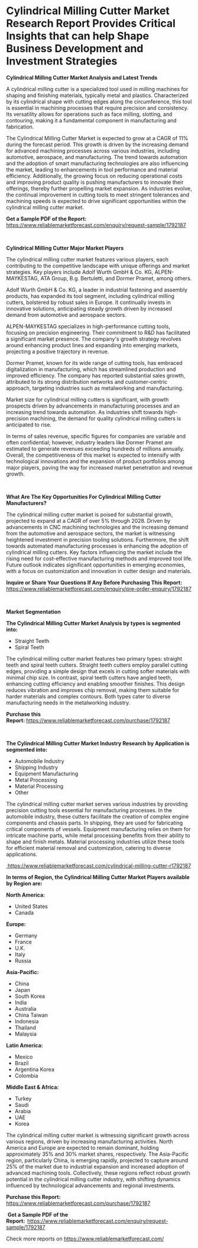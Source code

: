 <p><h1>Cylindrical Milling Cutter Market Research Report Provides Critical Insights that can help Shape Business Development and Investment Strategies</h1></p><p><strong>Cylindrical Milling Cutter Market Analysis and Latest Trends</strong></p>
<p><p>A cylindrical milling cutter is a specialized tool used in milling machines for shaping and finishing materials, typically metal and plastics. Characterized by its cylindrical shape with cutting edges along the circumference, this tool is essential in machining processes that require precision and consistency. Its versatility allows for operations such as face milling, slotting, and contouring, making it a fundamental component in manufacturing and fabrication.</p><p>The Cylindrical Milling Cutter Market is expected to grow at a CAGR of 11% during the forecast period. This growth is driven by the increasing demand for advanced machining processes across various industries, including automotive, aerospace, and manufacturing. The trend towards automation and the adoption of smart manufacturing technologies are also influencing the market, leading to enhancements in tool performance and material efficiency. Additionally, the growing focus on reducing operational costs and improving product quality is pushing manufacturers to innovate their offerings, thereby further propelling market expansion. As industries evolve, the continual improvement in cutting tools to meet stringent tolerances and machining speeds is expected to drive significant opportunities within the cylindrical milling cutter market.</p></p>
<p><strong>Get a Sample PDF of the Report:&nbsp;</strong> <a href="https://www.reliablemarketforecast.com/enquiry/request-sample/1792187?utm_campaign=2628&utm_medium=2&utm_source=Github&utm_content=ia&utm_term=20022025&utm_id=cylindrical-milling-cutter">https://www.reliablemarketforecast.com/enquiry/request-sample/1792187</a></p>
<p>&nbsp;</p>
<p><strong>Cylindrical Milling Cutter Major Market Players</strong></p>
<p><p>The cylindrical milling cutter market features various players, each contributing to the competitive landscape with unique offerings and market strategies. Key players include Adolf Wurth GmbH & Co. KG, ALPEN-MAYKESTAG, ATA Group, B.g. Bertuletti, and Dormer Pramet, among others.</p><p>Adolf Wurth GmbH & Co. KG, a leader in industrial fastening and assembly products, has expanded its tool segment, including cylindrical milling cutters, bolstered by robust sales in Europe. It continually invests in innovative solutions, anticipating steady growth driven by increased demand from automotive and aerospace sectors.</p><p>ALPEN-MAYKESTAG specializes in high-performance cutting tools, focusing on precision engineering. Their commitment to R&D has facilitated a significant market presence. The company's growth strategy revolves around enhancing product lines and expanding into emerging markets, projecting a positive trajectory in revenue.</p><p>Dormer Pramet, known for its wide range of cutting tools, has embraced digitalization in manufacturing, which has streamlined production and improved efficiency. The company has reported substantial sales growth, attributed to its strong distribution networks and customer-centric approach, targeting industries such as metalworking and manufacturing.</p><p>Market size for cylindrical milling cutters is significant, with growth prospects driven by advancements in manufacturing processes and an increasing trend towards automation. As industries shift towards high-precision machining, the demand for quality cylindrical milling cutters is anticipated to rise.</p><p>In terms of sales revenue, specific figures for companies are variable and often confidential; however, industry leaders like Dormer Pramet are estimated to generate revenues exceeding hundreds of millions annually. Overall, the competitiveness of this market is expected to intensify with technological innovations and the expansion of product portfolios among major players, paving the way for increased market penetration and revenue growth.</p></p>
<p>&nbsp;</p>
<p><strong>What Are The Key Opportunities For Cylindrical Milling Cutter Manufacturers?</strong></p>
<p><p>The cylindrical milling cutter market is poised for substantial growth, projected to expand at a CAGR of over 5% through 2028. Driven by advancements in CNC machining technologies and the increasing demand from the automotive and aerospace sectors, the market is witnessing heightened investment in precision tooling solutions. Furthermore, the shift towards automated manufacturing processes is enhancing the adoption of cylindrical milling cutters. Key factors influencing the market include the rising need for cost-effective manufacturing methods and improved tool life. Future outlook indicates significant opportunities in emerging economies, with a focus on customization and innovation in cutter design and materials.</p></p>
<p><strong>Inquire or Share Your Questions If Any Before Purchasing This Report:</strong> <a href="https://www.reliablemarketforecast.com/enquiry/pre-order-enquiry/1792187?utm_campaign=2628&utm_medium=2&utm_source=Github&utm_content=ia&utm_term=20022025&utm_id=cylindrical-milling-cutter">https://www.reliablemarketforecast.com/enquiry/pre-order-enquiry/1792187</a></p>
<p>&nbsp;</p>
<p><strong>Market Segmentation</strong></p>
<p><strong>The Cylindrical Milling Cutter Market Analysis by types is segmented into:</strong></p>
<p><ul><li>Straight Teeth</li><li>Spiral Teeth</li></ul></p>
<p><p>The cylindrical milling cutter market features two primary types: straight teeth and spiral teeth cutters. Straight teeth cutters employ parallel cutting edges, providing a simple design that excels in cutting softer materials with minimal chip size. In contrast, spiral teeth cutters have angled teeth, enhancing cutting efficiency and enabling smoother finishes. This design reduces vibration and improves chip removal, making them suitable for harder materials and complex contours. Both types cater to diverse manufacturing needs in the metalworking industry.</p></p>
<p><strong>Purchase this Report:&nbsp;</strong><a href="https://www.reliablemarketforecast.com/purchase/1792187?utm_campaign=2628&utm_medium=2&utm_source=Github&utm_content=ia&utm_term=20022025&utm_id=cylindrical-milling-cutter">https://www.reliablemarketforecast.com/purchase/1792187</a></p>
<p>&nbsp;</p>
<p><strong>The Cylindrical Milling Cutter Market Industry Research by Application is segmented into:</strong></p>
<p><ul><li>Automobile Industry</li><li>Shipping Industry</li><li>Equipment Manufacturing</li><li>Metal Processing</li><li>Material Processing</li><li>Other</li></ul></p>
<p><p>The cylindrical milling cutter market serves various industries by providing precision cutting tools essential for manufacturing processes. In the automobile industry, these cutters facilitate the creation of complex engine components and chassis parts. In shipping, they are used for fabricating critical components of vessels. Equipment manufacturing relies on them for intricate machine parts, while metal processing benefits from their ability to shape and finish metals. Material processing industries utilize these tools for efficient material removal and customization, catering to diverse applications.</p></p>
<p><a href="https://www.reliablemarketforecast.com/cylindrical-milling-cutter-r1792187?utm_campaign=2628&utm_medium=2&utm_source=Github&utm_content=ia&utm_term=20022025&utm_id=cylindrical-milling-cutter">&nbsp;https://www.reliablemarketforecast.com/cylindrical-milling-cutter-r1792187</a></p>
<p><strong>In terms of Region, the Cylindrical Milling Cutter Market Players available by Region are:</strong></p>
<p>
    <p> <strong> North America: </strong>
        <ul>
            <li>United States</li>
            <li>Canada</li>
        </ul>
        </p> 
    <p> <strong> Europe: </strong>
        <ul>
            <li>Germany</li>
            <li>France</li>
            <li>U.K.</li>
            <li>Italy</li>
            <li>Russia</li>
        </ul>
        </p> 
    <p> <strong> Asia-Pacific: </strong>
        <ul>
            <li>China</li>
            <li>Japan</li>
            <li>South Korea</li>
            <li>India</li>
            <li>Australia</li>
            <li>China Taiwan</li>
            <li>Indonesia</li>
            <li>Thailand</li>
            <li>Malaysia</li>
        </ul>
        </p> 
    <p> <strong> Latin America: </strong>
        <ul>
            <li>Mexico</li>
            <li>Brazil</li>
            <li>Argentina Korea</li>
            <li>Colombia</li>
        </ul>
        </p> 
    <p> <strong> Middle East & Africa: </strong>
        <ul>
            <li>Turkey</li>
            <li>Saudi</li>
            <li>Arabia</li>
            <li>UAE</li>
            <li>Korea</li>
        </ul>
    </p>
    </p>
<p><p>The cylindrical milling cutter market is witnessing significant growth across various regions, driven by increasing manufacturing activities. North America and Europe are expected to remain dominant, holding approximately 35% and 30% market shares, respectively. The Asia-Pacific region, particularly China, is emerging rapidly, projected to capture around 25% of the market due to industrial expansion and increased adoption of advanced machining tools. Collectively, these regions reflect robust growth potential in the cylindrical milling cutter industry, with shifting dynamics influenced by technological advancements and regional investments.</p></p>
<p><strong>Purchase this Report: </strong><a href="https://www.reliablemarketforecast.com/purchase/1792187?utm_campaign=2628&utm_medium=2&utm_source=Github&utm_content=ia&utm_term=20022025&utm_id=cylindrical-milling-cutter">https://www.reliablemarketforecast.com/purchase/1792187</a></p>
<p>&nbsp;<strong>Get a Sample PDF of the Report:&nbsp;&nbsp;</strong><a href="https://www.reliablemarketforecast.com/enquiry/request-sample/1792187?utm_campaign=2628&utm_medium=2&utm_source=Github&utm_content=ia&utm_term=20022025&utm_id=cylindrical-milling-cutter">https://www.reliablemarketforecast.com/enquiry/request-sample/1792187</a></p>
<p><strong></strong></p>
<p>Check more reports on <a href="https://www.reliablemarketforecast.com/?utm_campaign=2628&utm_medium=2&utm_source=Github&utm_content=ia&utm_term=20022025&utm_id=cylindrical-milling-cutter">https://www.reliablemarketforecast.com/</a></p>